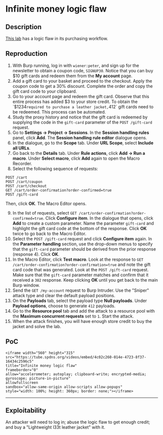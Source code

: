 # Infinite money logic flaw

## Description

[This lab](https://portswigger.net/web-security/logic-flaws/examples/lab-logic-flaws-infinite-money) has a logic flaw in its purchasing workflow.

## Reproduction

1. With Burp running, log in with `wiener:peter`, and sign up for the newsletter to obtain a coupon code, `SIGNUP30`. Notice that you can buy $10 gift cards and redeem them from the **My account** page.
2. Add a gift card to your basket and proceed to the checkout. Apply the coupon code to get a 30% discount. Complete the order and copy the gift card code to your clipboard.
3. Go to your account page and redeem the gift card. Observe that this entire process has added $3 to your store credit. To obtain the `$1234` required to purchase a leather jacket, `412` gift cards need to be redeemed. This process can be automated.
4. Study the proxy history and notice that the gift card is redeemed by supplying the code in the `gift-card` parameter of the ``POST /gift-card`` request.
5. Go to **Settings -> Project -> Sessions**. In the **Session handling rules** panel, click **Add**. The **Session handling rule editor** dialogue opens.
6. In the dialogue, go to the **Scope** tab. Under **URL Scope**, select **Include all URLs**.
7. Go back to the **Details** tab. Under **Rule actions**, click **Add -> Run a macro**. Under **Select macro**, click **Add** again to open the Macro Recorder.
8. Select the following sequence of requests:

```text
POST /cart
POST /cart/coupon
POST /cart/checkout
GET /cart/order-confirmation?order-confirmed=true
POST /gift-card
```

Then, click **OK**. The Macro Editor opens.

9. In the list of requests, select `GET /cart/order-confirmation?order-confirmed=true`. Click **Configure item**. In the dialogue that opens, click **Add** to create a custom parameter. Name the parameter `gift-card` and highlight the gift card code at the bottom of the response. Click **OK** twice to go back to the Macro Editor.
10. Select the ``POST /gift-card`` request and click **Configure item** again. In the **Parameter handling** section, use the drop-down menus to specify that the `gift-card` parameter should be derived from the prior response (response 4). Click **OK**.
11. In the Macro Editor, click **Test macro**. Look at the response to `GET /cart/order-confirmation?order-confirmation=true` and note the gift card code that was generated. Look at the `POST /gift-card` request. Make sure that the `gift-card` parameter matches and confirm that it received a `302` response. Keep clicking **OK** until you get back to the main Burp window.
12. Send the `GET /my-account` request to Burp Intruder. Use the "Sniper" attack type and clear the default payload positions.
13. On the **Payloads** tab, select the payload type **Null payloads**. Under **Payload options**, choose to generate `412` payloads.
14. Go to the **Resource pool** tab and add the attack to a resource pool with the **Maximum concurrent requests** set to `1`. Start the attack.
15. When the attack finishes, you will have enough store credit to buy the jacket and solve the lab.

## PoC

```{raw} html
<iframe width="560" height="315"
src="https://tube.spdns.org/videos/embed/4c02c260-014e-4723-8f37-16434c2596c5"
title="Infinite money logic flaw"
frameborder="0"
allow="accelerometer; autoplay; clipboard-write; encrypted-media; gyroscope; picture-in-picture"
allowfullscreen
sandbox="allow-same-origin allow-scripts allow-popups"
style="width: 100%; height: 360px; border: none;"></iframe>
```

----

## Exploitability

An attacker will need to log in; abuse the logic flaw to get enough credit; and buy a "Lightweight l33t leather jacket" with it.
